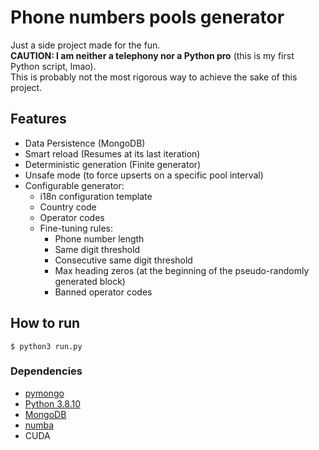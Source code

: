# Phone numbers pools generator

Just a side project made for the fun.  
**CAUTION: I am neither a telephony nor a Python pro** (this is my first Python script, lmao).  
This is probably not the most rigorous way to achieve the sake of this project.

## Features

- Data Persistence (MongoDB)
- Smart reload (Resumes at its last iteration)
- Deterministic generation (Finite generator)
- Unsafe mode (to force upserts on a specific pool interval)
- Configurable generator:
    - i18n configuration template
    - Country code
    - Operator codes
    - Fine-tuning rules:
        - Phone number length
        - Same digit threshold
        - Consecutive same digit threshold
        - Max heading zeros (at the beginning of the pseudo-randomly generated block)
        - Banned operator codes

## How to run

`$ python3 run.py`

### Dependencies

- [pymongo](https://pypi.org/project/pymongo/)
- [Python 3.8.10](www.python.org/)
- [MongoDB](https://www.mongodb.com/)
- [numba](https://pypi.org/project/numba/)
- CUDA

